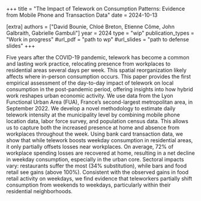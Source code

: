 +++
title = "The Impact of Telework on Consumption Patterns: Evidence from Mobile Phone and Transaction Data"
date = 2024-10-13

[extra]
authors = ["David Bounie, Chloé Breton, Etienne Côme, John Galbraith, Gabrielle Gambuli"]
year = 2024
type = "wip"
publication_types = "Work in progress"
#url_pdf = "path to wp"
#url_slides = "path to defense slides"
+++

Five years after the COVID-19 pandemic, telework has become a common and lasting work practice, relocating presence from workplaces to residential areas several days per week. This spatial reorganization likely affects where in-person consumption occurs. This paper provides the first empirical assessment of the day-to-day impact of telework on local consumption in the post-pandemic period, offering insights into how hybrid work reshapes urban economic activity. We use data from the Lyon Functional Urban Area (FUA), France’s second-largest metropolitan area, in September 2022. We develop a novel methodology to estimate daily telework intensity at the municipality level by combining mobile phone location data, labor force survey, and population census data. This allows us to capture both the increased presence at home and absence from workplaces throughout the week. Using bank card transaction data, we show that while telework boosts weekday consumption in residential areas, it only partially offsets losses near workplaces. On average, 72% of workplace spending losses are recovered at home, resulting in a net decline in weekday consumption, especially in the urban core. Sectoral impacts vary: restaurants suffer the most (34% substitution), while bars and food retail see gains (above 100%). Consistent with the observed gains in food retail activity on weekdays, we find evidence that teleworkers partially shift consumption from weekends to weekdays, particularly within their residential neighborhoods.

